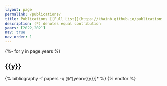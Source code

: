 ```yaml
---
layout: page
permalink: /publications/
title: Publications [[Full List]](https://khainb.github.io/publications/)
description: (*) denotes equal contribution
years: [2022,2021]
nav: true
nav_order: 1
---
```

<!-- _pages/publications.md -->
<div class="publications">

{%- for y in page.years %}
  <h2 class="year">{{y}}</h2>
  {% bibliography -f papers -q @*[year={{y}}]* %}
{% endfor %}

</div>
